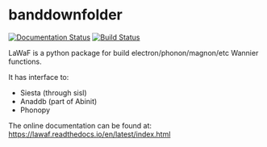 # banddownfolder
[![Documentation Status](https://readthedocs.org/projects/banddownfolder/badge/?version=latest)](https://banddownfolder.readthedocs.io/en/latest/?badge=latest)
[![Build Status](https://travis-ci.com/mailhexu/banddownfolder.svg?branch=master)](https://travis-ci.com/mailhexu/banddownfolder)

LaWaF is a python package for build  electron/phonon/magnon/etc Wannier functions.


It has interface to:
 * Siesta (through sisl)
 * Anaddb (part of Abinit)
 * Phonopy

The online documentation can be found at:
https://lawaf.readthedocs.io/en/latest/index.html
